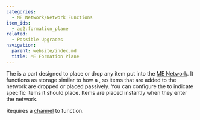 ```yaml
---
categories:
  - ME Network/Network Functions
item_ids:
  - ae2:formation_plane
related:
  - Possible Upgrades
navigation:
  parent: website/index.md
  title: ME Formation Plane
---
```


The <ItemLink id="formation_plane"/> is a part
designed to place or drop any item put into the [ME Network](../../me-network.md).
It functions as storage similar to how a <ItemLink id="storage_bus"/>, so items
that are added to the network are dropped or placed passively. You can configure
the <ItemLink id="formation_plane"/> to indicate specific
items it should place. Items are placed instantly when they enter the network.

Requires a [channel](../channels.md) to function.

<RecipeFor id="formation_plane" />
